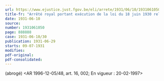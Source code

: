 ```yaml
---
url: https://www.ejustice.just.fgov.be/eli/arrete/1931/06/10/1931061050/justel
title-fr: "Arrêté royal portant exécution de la loi du 18 juin 1930 relative à l'assurance en vue de la vieillesse et du décès prématuré des employés. - Article 26. - Conditions d'agréation des établissements d'assurance prévus à l'article 24. (NOTE : Consultation des versions antérieures à partir du 08-04-1948 et mise à jour au 20-02-1997)"
date: 1931-06-10
source:
number: 1931061050
page: 888888
case: 1931-06-10/30
publication: 1931-06-29
starts: 09-07-1931
modifies:
pdf-original:
pdf-consolidated:
---
```


(abrogé) <AR 1996-12-05/48, art. 16, 002;  En vigueur :  20-02-1997>

